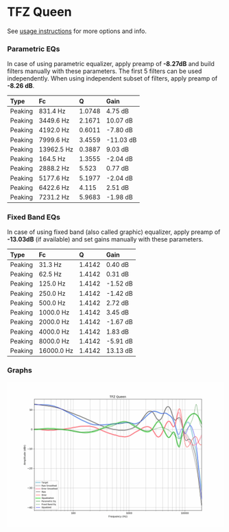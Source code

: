 # TFZ Queen
See [usage instructions](https://github.com/jaakkopasanen/AutoEq#usage) for more options and info.

### Parametric EQs
In case of using parametric equalizer, apply preamp of **-8.27dB** and build filters manually
with these parameters. The first 5 filters can be used independently.
When using independent subset of filters, apply preamp of **-8.26 dB**.

| Type    | Fc         |      Q | Gain      |
|:--------|:-----------|:-------|:----------|
| Peaking | 831.4 Hz   | 1.0748 | 4.75 dB   |
| Peaking | 3449.6 Hz  | 2.1671 | 10.07 dB  |
| Peaking | 4192.0 Hz  | 0.6011 | -7.80 dB  |
| Peaking | 7999.6 Hz  | 3.4559 | -11.03 dB |
| Peaking | 13962.5 Hz | 0.3887 | 9.03 dB   |
| Peaking | 164.5 Hz   | 1.3555 | -2.04 dB  |
| Peaking | 2888.2 Hz  | 5.523  | 0.77 dB   |
| Peaking | 5177.6 Hz  | 5.1977 | -2.04 dB  |
| Peaking | 6422.6 Hz  | 4.115  | 2.51 dB   |
| Peaking | 7231.2 Hz  | 5.9683 | -1.98 dB  |

### Fixed Band EQs
In case of using fixed band (also called graphic) equalizer, apply preamp of **-13.03dB**
(if available) and set gains manually with these parameters.

| Type    | Fc         |      Q | Gain     |
|:--------|:-----------|:-------|:---------|
| Peaking | 31.3 Hz    | 1.4142 | 0.40 dB  |
| Peaking | 62.5 Hz    | 1.4142 | 0.31 dB  |
| Peaking | 125.0 Hz   | 1.4142 | -1.52 dB |
| Peaking | 250.0 Hz   | 1.4142 | -1.42 dB |
| Peaking | 500.0 Hz   | 1.4142 | 2.72 dB  |
| Peaking | 1000.0 Hz  | 1.4142 | 3.45 dB  |
| Peaking | 2000.0 Hz  | 1.4142 | -1.67 dB |
| Peaking | 4000.0 Hz  | 1.4142 | 1.83 dB  |
| Peaking | 8000.0 Hz  | 1.4142 | -5.91 dB |
| Peaking | 16000.0 Hz | 1.4142 | 13.13 dB |

### Graphs
![](./TFZ%20Queen.png)